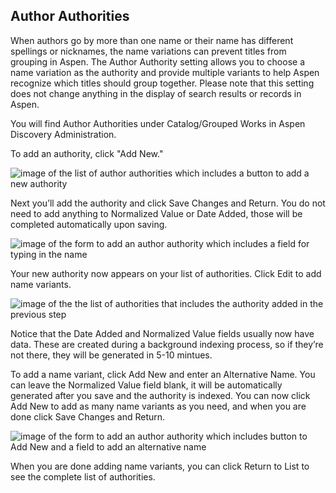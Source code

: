 ## Author Authorities

When authors go by more than one name or their name has different spellings or nicknames, the name variations can prevent titles from grouping in Aspen. The Author Authority setting allows you to choose a name variation as the authority and provide multiple variants to help Aspen recognize which titles should group together. Please note that this setting does not change anything in the display of search results or records in Aspen.

You will find Author Authorities under Catalog/Grouped Works in Aspen Discovery Administration.




To add an authority, click "Add New."

![image of the list of author authorities which includes a button to add a new authority](/manual/images/authorAuthorities1.png)



Next you’ll add the authority and click Save Changes and Return. You do not need to add anything to Normalized Value or Date Added, those will be completed automatically upon saving.

![image of the form to add an author authority which includes a field for typing in the name](/manual/images/authorAuthorities2.png)


Your new authority now appears on your list of authorities. Click Edit to add name variants.

![image of the the list of authorities that includes the authority added in the previous step](/manual/images/authorAuthorities3.png)

Notice that the Date Added and Normalized Value fields usually now have data. These are created during a background indexing process, so if they’re not there, they will be generated in 5-10 mintues. 

To add a name variant, click Add New and enter an Alternative Name. You can leave the Normalized Value field blank, it will be automatically generated after you save and the authority is indexed. You can now click Add New to add as many name variants as you need, and when you are done click Save Changes and Return.

![image of the form to add an author authority which includes button to Add New and a field to add an alternative name](/manual/images/authorAuthorities4.png)

When you are done adding name variants, you can click Return to List to see the complete list of authorities.
